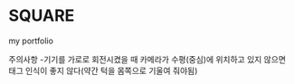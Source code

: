 # SQUARE
my portfolio

주의사항
	-기기를 가로로 회전시켰을 때 카메라가 수평(중심)에 위치하고 있지 않으면 태그 인식이 좋지 않다(약간 턱을 몸쪽으로 기울여 줘야됨)
